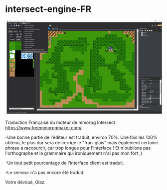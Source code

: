 # intersect-engine-FR
![interset-ui-fr](https://github.com/Glazael/intersect-engine-FR/blob/master/intersect-FR.jpg)

Traduction Française du moteur de mmorpg Intersect : https://www.freemmorpgmaker.com/

-Une bonne partie de l'éditeur est traduit, environ 70%. Une fois les 100% obtenu, le plus dur sera de corrigé le "fran-glais" mais également certaine phrase a raccourcir, car trop longue pour l'interface ! Et n'oublions pas l'orthographe et la grammaire qui ironiquement n'ai pas mon fort ;)

-Un tout petit pourcentage de l'interface client est traduit.

-Le serveur n'a pas encore été traduit.

Votre dévoué,
Glaz.
